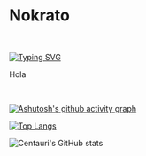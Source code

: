 
<h1>Nokrato</h1>

<br>

[![Typing SVG](https://readme-typing-svg.demolab.com?font=Fira+Code&pause=1000&center=true&vCenter=true&width=435&lines=The+Architect)](https://git.io/typing-svg)

Hola

<br>

[![Ashutosh's github activity graph](https://github-readme-activity-graph.cyclic.app/graph?username=Nokrato)](https://github.com/Nokrato/github-compact)

[![Top Langs](https://github-readme-stats.vercel.app/api/top-langs/?username=Nokrato&layout=compact&theme=react)](https://github.com/anuraghazra/github-readme-stats)

![Centauri's GitHub stats](https://github-readme-stats.vercel.app/api?username=Nokrato&theme=react&show_icons=true)
